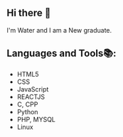 ## Hi there 👋
I'm Water and I am a New graduate. 
## Languages and Tools📚:
<ul>
  <li>HTML5</li>
  <li>CSS</li>
  <li>JavaScript</li>
  <li>REACTJS</li>
  <li>C, CPP</li>
  <li>Python</li>
  <li>PHP, MYSQL</li>
  <li>Linux</li>
</ul>

